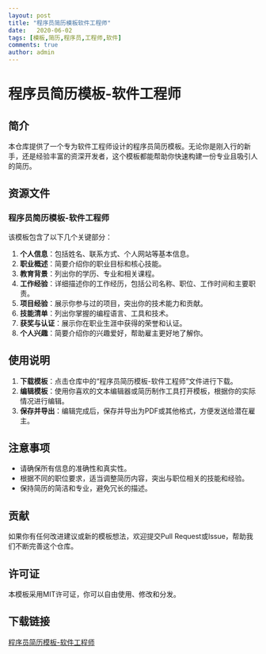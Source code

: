 ```yaml
---
layout: post
title: "程序员简历模板软件工程师"
date:   2020-06-02
tags: [模板,简历,程序员,工程师,软件]
comments: true
author: admin
---
```

# 程序员简历模板-软件工程师

## 简介

本仓库提供了一个专为软件工程师设计的程序员简历模板。无论你是刚入行的新手，还是经验丰富的资深开发者，这个模板都能帮助你快速构建一份专业且吸引人的简历。

## 资源文件

### 程序员简历模板-软件工程师

该模板包含了以下几个关键部分：

1. **个人信息**：包括姓名、联系方式、个人网站等基本信息。
2. **职业概述**：简要介绍你的职业目标和核心技能。
3. **教育背景**：列出你的学历、专业和相关课程。
4. **工作经验**：详细描述你的工作经历，包括公司名称、职位、工作时间和主要职责。
5. **项目经验**：展示你参与过的项目，突出你的技术能力和贡献。
6. **技能清单**：列出你掌握的编程语言、工具和技术。
7. **获奖与认证**：展示你在职业生涯中获得的荣誉和认证。
8. **个人兴趣**：简要介绍你的兴趣爱好，帮助雇主更好地了解你。

## 使用说明

1. **下载模板**：点击仓库中的“程序员简历模板-软件工程师”文件进行下载。
2. **编辑模板**：使用你喜欢的文本编辑器或简历制作工具打开模板，根据你的实际情况进行编辑。
3. **保存并导出**：编辑完成后，保存并导出为PDF或其他格式，方便发送给潜在雇主。

## 注意事项

- 请确保所有信息的准确性和真实性。
- 根据不同的职位要求，适当调整简历内容，突出与职位相关的技能和经验。
- 保持简历的简洁和专业，避免冗长的描述。

## 贡献

如果你有任何改进建议或新的模板想法，欢迎提交Pull Request或Issue，帮助我们不断完善这个仓库。

## 许可证

本模板采用MIT许可证，你可以自由使用、修改和分发。

## 下载链接

[程序员简历模板-软件工程师](https://pan.quark.cn/s/81ad61400810)